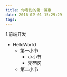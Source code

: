 ```yaml
---
title: 你看到的第一篇章
date: 2016-02-01 15:29:29
tags:
---
```


1.前端开发
* HelloWorld
	* 第一小节
		* 小小节
		* 梵蒂冈
	* 第二小节